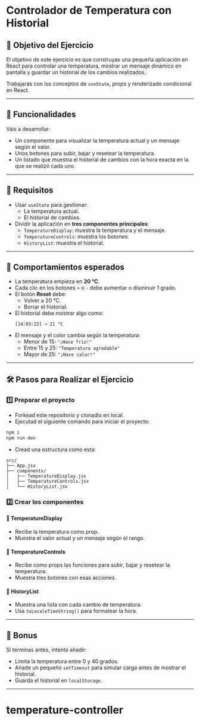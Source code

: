 # Controlador de Temperatura con Historial

## 📌 Objetivo del Ejercicio

El objetivo de este ejercicio es que construyas una pequeña aplicación en React para controlar una temperatura, mostrar un mensaje dinámico en pantalla y guardar un historial de los cambios realizados.

Trabajarás con los conceptos de `useState`, props y renderizado condicional en React.

---

## 📂 Funcionalidades

Vais a desarrollar:

- Un componente para visualizar la temperatura actual y un mensaje según el valor.
- Unos botones para subir, bajar y resetear la temperatura.
- Un listado que muestra el historial de cambios con la hora exacta en la que se realizó cada uno.

---

## 🎯 Requisitos

- Usar `useState` para gestionar:
  - La temperatura actual.
  - El historial de cambios.
- Dividir la aplicación en **tres componentes principales**:
  - `TemperatureDisplay`: muestra la temperatura y el mensaje.
  - `TemperatureControls`: muestra los botones.
  - `HistoryList`: muestra el historial.

---

## 🔧 Comportamientos esperados

- La temperatura empieza en **20 °C**.
- Cada clic en los botones `+` o `-` debe aumentar o disminuir 1 grado.
- El botón **Reset** debe:
  - Volver a 20 °C.
  - Borrar el historial.
- El historial debe mostrar algo como:
  ```
  [14:03:22] → 21 °C
  ```
- El mensaje y el color cambia según la temperatura:
  - Menor de 15: `"¡Hace frío!"`
  - Entre 15 y 25: `"Temperatura agradable"`
  - Mayor de 25: `"¡Hace calor!"`

---

## 🛠️ Pasos para Realizar el Ejercicio

### 1️⃣ Preparar el proyecto

- Forkead este repositorio y clonadlo en local.
- Ejecutad el siguiente comando para iniciar el proyecto:

```bash
npm i
npm run dev
```

- Cread una estructura como esta:

```
src/
├── App.jsx
├── components/
│   ├── TemperatureDisplay.jsx
│   ├── TemperatureControls.jsx
│   └── HistoryList.jsx
```

### 2️⃣ Crear los componentes

#### 🔹 TemperatureDisplay

- Recibe la temperatura como prop.
- Muestra el valor actual y un mensaje según el rango.

#### 🔹 TemperatureControls

- Recibe como props las funciones para subir, bajar y resetear la temperatura.
- Muestra tres botones con esas acciones.

#### 🔹 HistoryList

- Muestra una lista con cada cambio de temperatura.
- Usa `toLocaleTimeString()` para formatear la hora.

---

## 🚀 Bonus

Si terminas antes, intenta añadir:

- Limita la temperatura entre 0 y 40 grados.
- Añade un pequeño `setTimeout` para simular carga antes de mostrar el historial.
- Guarda el historial en `localStorage`.

---
# temperature-controller
